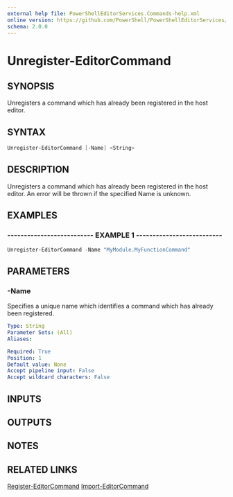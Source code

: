 ```yaml
---
external help file: PowerShellEditorServices.Commands-help.xml
online version: https://github.com/PowerShell/PowerShellEditorServices/tree/main/module/docs/Unregister-EditorCommand.md
schema: 2.0.0
---
```


# Unregister-EditorCommand

## SYNOPSIS

Unregisters a command which has already been registered in the host editor.

## SYNTAX

```powershell
Unregister-EditorCommand [-Name] <String>
```

## DESCRIPTION

Unregisters a command which has already been registered in the host editor.
An error will be thrown if the specified Name is unknown.

## EXAMPLES

### -------------------------- EXAMPLE 1 --------------------------

```powershell
Unregister-EditorCommand -Name "MyModule.MyFunctionCommand"
```

## PARAMETERS

### -Name

Specifies a unique name which identifies a command which has already been registered.

```yaml
Type: String
Parameter Sets: (All)
Aliases:

Required: True
Position: 1
Default value: None
Accept pipeline input: False
Accept wildcard characters: False
```

## INPUTS

## OUTPUTS

## NOTES

## RELATED LINKS

[Register-EditorCommand](Register-EditorCommand.md)
[Import-EditorCommand](Import-EditorCommand.md)
